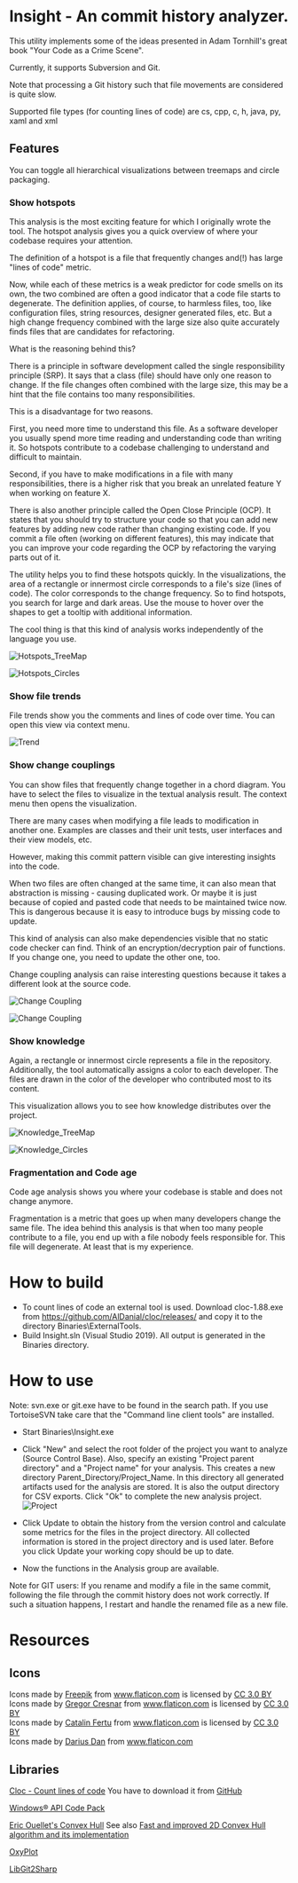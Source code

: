 # Insight - An commit history analyzer.

This utility implements some of the ideas presented in Adam Tornhill's great book "Your Code as a Crime Scene".

Currently, it supports Subversion and Git. 

Note that processing a Git history such that file movements are considered is quite slow.

Supported file types (for counting lines of code) are cs, cpp, c, h, java, py, xaml and xml

## Features
You can toggle all hierarchical visualizations between treemaps and circle packaging.

### Show hotspots
This analysis is the most exciting feature for which I originally wrote the tool. 
The hotspot analysis gives you a quick overview of where your codebase requires your attention.

The definition of a hotspot is a file that frequently changes and(!) has large "lines of code" metric.

Now, while each of these metrics is a weak predictor for code smells on its own, the two combined are often a good indicator that a code file starts to degenerate. The definition applies, of course, to harmless files, too, like configuration files, string resources, designer generated files, etc.  But a high change frequency combined with the large size also quite accurately finds files that are candidates for refactoring.

What is the reasoning behind this?

There is a principle in software development called the single responsibility principle (SRP). It says that a class (file) should have only one reason to change. If the file changes often combined with the large size, this may be a hint that the file contains too many responsibilities.

This is a disadvantage for two reasons. 

First, you need more time to understand this file. As a software developer you usually spend more time reading and understanding code than writing it. So hotspots contribute to a codebase challenging to understand and difficult to maintain.

Second, if you have to make modifications in a file with many responsibilities, there is a higher risk that you break an unrelated feature Y when working on feature X.

There is also another principle called the Open Close Principle (OCP). It states that you should try to structure your code so that you can add new features by adding new code rather than changing existing code. If you commit a file often (working on different features), this may indicate that you can improve your code regarding the OCP by refactoring the varying parts out of it.

The utility helps you to find these hotspots quickly.
In the visualizations, the area of a rectangle or innermost circle corresponds to a file's size (lines of code). The color corresponds to the change frequency. So to find hotspots, you search for large and dark areas. Use the mouse to hover over the shapes to get a tooltip with additional information.

The cool thing is that this kind of analysis works independently of the language you use.


![Hotspots_TreeMap](Screenshots/Hotspots_TreeMap.PNG)

![Hotspots_Circles](Screenshots/Hotspots_Circles.PNG)

### Show file trends

File trends show you the comments and lines of code over time. You can open this view via context menu.

![Trend](Screenshots/LOC.PNG)

### Show change couplings

You can show files that frequently change together in a chord diagram. You have to select the files to visualize in the textual analysis result. The context menu then opens the visualization.

There are many cases when modifying a file leads to modification in another one. Examples are classes and their unit tests, user interfaces and their view models, etc.

However, making this commit pattern visible can give interesting insights into the code.

When two files are often changed at the same time, it can also mean that abstraction is missing - causing duplicated work. Or maybe it is just because of copied and pasted code that needs to be maintained twice now. This is dangerous because it is easy to introduce bugs by missing code to update.

This kind of analysis can also make dependencies visible that no static code checker can find. Think of an encryption/decryption pair of functions. If you change one, you need to update the other one, too.

Change coupling analysis can raise interesting questions because it takes a different look at the source code.

![Change Coupling](Screenshots\Change_Coupling_Text.PNG)

![Change Coupling](Screenshots/Change_Coupling.PNG)

### Show knowledge

Again, a rectangle or innermost circle represents a file in the repository. Additionally, the tool automatically assigns a color to each developer. The files are drawn in the color of the developer who contributed most to its content.

This visualization allows you to see how knowledge distributes over the project. 

![Knowledge_TreeMap](Screenshots/Knowledge_TreeMap.PNG)

![Knowledge_Circles](Screenshots/Knowledge_Circles.PNG)

### Fragmentation and Code age

Code age analysis shows you where your codebase is stable and does not change anymore.

Fragmentation is a metric that goes up when many developers change the same file. The idea behind this analysis is that when too many people contribute to a file, you end up with a file nobody feels responsible for. This file will degenerate. At least that is my experience.

# How to build

* To count lines of code an external tool is used. Download cloc-1.88.exe from https://github.com/AlDanial/cloc/releases/ and copy it to the directory Binaries\ExternalTools.
* Build Insight.sln (Visual Studio 2019). All output is generated in the Binaries directory.

# How to use

Note: svn.exe or git.exe have to be found in the search path. 
If you use TortoiseSVN take care that the "Command line client tools" are installed.

* Start Binaries\Insight.exe
* Click "New" and select the root folder of the project you want to analyze (Source Control Base). 
  Also, specify an existing "Project parent directory" and a "Project name" for your analysis. This creates a new directory Parent_Directory/Project_Name. In this directory all generated artifacts used for the analysis are stored. It is also the output directory for CSV exports. Click "Ok" to complete the new analysis project.
  ![Project](Screenshots\Project.png)

* Click Update to obtain the history from the version control and calculate some metrics for the files in the project directory. All collected information is stored in the project directory and is used later.
Before you click Update your working copy should be up to date.
* Now the functions in the Analysis group are available.

Note for GIT users: 
If you rename and modify a file in the same commit, following the file through the commit history does not work correctly. If such a situation happens, I restart and handle the renamed file as a new file.

# Resources

## Icons

Icons made by <a href="http://www.freepik.com" title="Freepik">Freepik</a> from <a href="https://www.flaticon.com/" title="Flaticon">www.flaticon.com</a> is licensed by <a href="http://creativecommons.org/licenses/by/3.0/" title="Creative Commons BY 3.0" target="_blank">CC 3.0 BY</a><br/>
Icons made by <a href="https://www.flaticon.com/authors/gregor-cresnar" title="Gregor Cresnar">Gregor Cresnar</a> from <a href="https://www.flaticon.com/" title="Flaticon">www.flaticon.com</a> is licensed by <a href="http://creativecommons.org/licenses/by/3.0/" title="Creative Commons BY 3.0" target="_blank">CC 3.0 BY</a><br/>
Icons made by <a href="https://www.flaticon.com/authors/catalin-fertu" title="Catalin Fertu">Catalin Fertu</a> from <a href="https://www.flaticon.com/" title="Flaticon">www.flaticon.com</a> is licensed by <a href="http://creativecommons.org/licenses/by/3.0/" title="Creative Commons BY 3.0" target="_blank">CC 3.0 BY</a><br/>
Icons made by <a href="https://www.flaticon.com/de/autoren/darius-dan" title="Darius Dan">Darius Dan</a> from <a href="https://www.flaticon.com/de/" title="Flaticon"> www.flaticon.com<br/></a>

## Libraries

<a href="https://github.com/AlDanial/cloc">Cloc - Count lines of code</a>
You have to download it from <a href="https://github.com/AlDanial/cloc/releases/download/1.88/cloc-1.88.exe">GitHub</a>

<a href="https://www.nuget.org/packages/WindowsAPICodePack-Core/">Windows® API Code Pack</a>

<a href="https://github.com/EricOuellet2/ConvexHull">Eric Ouellet's Convex Hull</a>
See also <a href="https://www.codeproject.com/Articles/1210225/Fast-and-improved-D-Convex-Hull-algorithm-and-its">Fast and improved 2D Convex Hull algorithm and its implementation</a>

<a href="https://github.com/oxyplot/oxyplot">OxyPlot</a>

<a href="https://github.com/libgit2/libgit2sharp">LibGit2Sharp</a>

